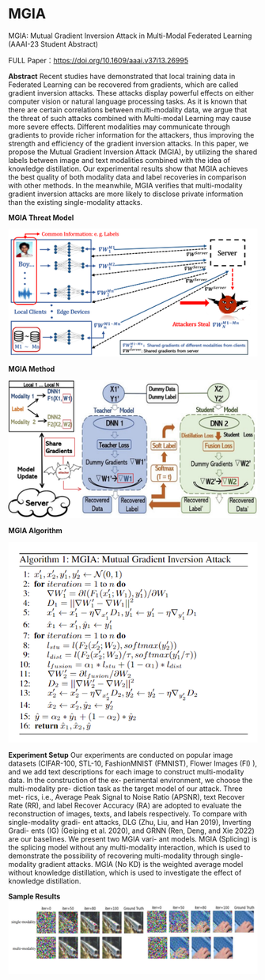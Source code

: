 # MGIA
MGIA: Mutual Gradient Inversion Attack in Multi-Modal Federated Learning (AAAI-23 Student Abstract)

FULL Paper：https://doi.org/10.1609/aaai.v37i13.26995

**Abstract**
Recent studies have demonstrated that local training data in Federated Learning can be recovered from gradients, which are called gradient inversion attacks. 
These attacks display powerful effects on either computer vision or natural language processing tasks. As it is known that there are certain correlations between multi-modality data, 
we argue that the threat of such attacks combined with Multi-modal Learning may cause more severe effects. 
Different modalities may communicate through gradients to provide richer information for the attackers, thus improving the strength and efficiency of the gradient inversion attacks. 
In this paper, we propose the Mutual Gradient Inversion Attack (MGIA), by utilizing the shared labels between image and text modalities combined with the idea of knowledge distillation. 
Our experimental results show that MGIA achieves the best quality of both modality data and label recoveries in comparison with other methods. 
In the meanwhile, MGIA verifies that multi-modality gradient inversion attacks are more likely to disclose private information than the existing single-modality attacks.

**MGIA Threat Model**

![img.png](Threat_Model_MGIS.png)

**MGIA Method**

![img.png](img.png)


**MGIA Algorithm**

![img_2.png](img_2.png)

**Experiment Setup**
Our experiments are conducted on popular image datasets
(CIFAR-100, STL-10, FashionMNIST (FMNIST), Flower
Images (FI) ), and we add text descriptions for each image to
construct multi-modality data. In the construction of the ex-
perimental environment, we choose the multi-modality pre-
diction task as the target model of our attack. Three met-
rics, i.e., Average Peak Signal to Noise Ratio (APSNR), text
Recover Rate (RR), and label Recover Accuracy (RA) are
adopted to evaluate the reconstruction of images, texts, and
labels respectively. To compare with single-modality gradi-
ent attacks, DLG (Zhu, Liu, and Han 2019), Inverting Gradi-
ents (IG) (Geiping et al. 2020), and GRNN (Ren, Deng, and
Xie 2022) are our baselines. We present two MGIA vari-
ant models. MGIA (Splicing) is the splicing model without
any multi-modality interaction, which is used to demonstrate
the possibility of recovering multi-modality through single-
modality gradient attacks. MGIA (No KD) is the weighted
average model without knowledge distillation, which is used
to investigate the effect of knowledge distillation.

**Sample Results**
![img_1.png](img_1.png)
